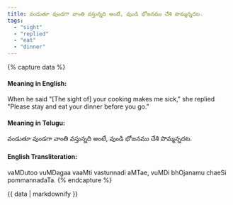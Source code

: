 ```yaml
---
title: వండుతూ వుండగా వాంతి వస్తున్నది అంటే, వుండి భోజనము చేశి పొమ్మన్నదట.
tags:
  - "sight"
  - "replied"
  - "eat"
  - "dinner"
---
```


{% capture data %}
#### Meaning in English:
When he said "[The sight of] your cooking makes me sick," she replied "Please stay and eat your dinner before you go."

#### Meaning in Telugu:
వండుతూ వుండగా వాంతి వస్తున్నది అంటే, వుండి భోజనము చేశి పొమ్మన్నదట.

#### English Transliteration:
vaMDutoo vuMDagaa vaaMti vastunnadi aMTae, vuMDi bhOjanamu chaeSi pommannadaTa.
{% endcapture %}

<div class="notice">{{ data | markdownify }}</div>

